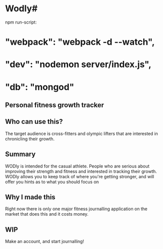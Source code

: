 # Wodly#

<!--
> This material was originally posted [here](http://www.quora.com/What-is-Amazons-approach-to-product-development-and-product-management).
 -->
npm run-script:
 # "webpack": "webpack -d --watch",
 # "dev": "nodemon server/index.js",
 # "db": "mongod"
## Personal fitness growth tracker ##

## Who can use this? ##
The target audience is cross-fitters and olympic lifters that are interested in
chronicling their growth.

## Summary ##
WODly is intended for the casual athlete. People who are serious about improving their strength and fitness and interested in tracking their growth.
WODly allows you to keep track of where you're getting stronger, and will offer you hints as to what you should focus on

## Why I made this ##
Right now there is only one major fitness journalling application on the market that does this and it costs money.

## WIP ##
Make an account, and start journalling!
